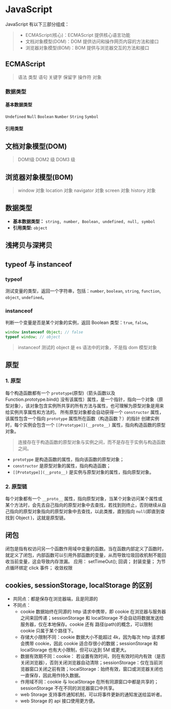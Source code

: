 # JavaScript

JavaScript 有以下三部分组成：

> -   ECMAScript(核心)：ECMAScript 提供核心语言功能
> -   文档对象模型(DOM)：DOM 提供访问和操作网页内容的方法和接口
> -   浏览器对象模型(BOM)：BOM 提供与浏览器交互的方法和接口

## ECMAScript

> 语法 类型 语句 关键字 保留字 操作符 对象

### 数据类型

#### 基本数据类型

`Undefined` `Null` `Boolean` `Number` `String` `Symbol`

#### 引用类型

## 文档对象模型(DOM)

> DOM!级 DOM2 级 DOM3 级

## 浏览器对象模型(BOM)

> window 对象 location 对象 navigator 对象 screen 对象 history 对象

## 数据类型

-   **基本数据类型：** `string, number, Boolean, undefined, null, symbol`
-   **引用类型:** `object`

## 浅拷贝与深拷贝

## typeof 与 instanceof

### typeof

测试变量的类型，返回一个字符串，包括：`number`, `boolean`, `string`, `function`, `object`, `undefined`。

### instanceof

判断一个变量是否是某个对象的实例，返回 Boolean 类型：`true`, `false`。

```javascript
window instanceof Object; // false
typeof window; // object
```

> instanceof 测试的 object 是 es 语法中的对象，不是指 dom 模型对象

## 原型

### 1. 原型

每个构造函数都有一个 `prototype`(原型)（箭头函数以及 Function.prototype.bind() 没有该属性）属性，是一个指针，指向一个对象（原型对象），该对象包含实例所共享的所有方法与属性，也可理解为原型对象是用来给实例共享属性和方法的。
所有原型对象都会自动获得一个 `constructor` 属性，该属性包含一个指向 `prototype` 属性所在函数（构造函数？）的指针
创建实例时，每个实例会包含一个 `[[Prototype]](__proto__)` 属性，指向构造函数的原型对象。

> 连接存在于构造函数的原型对象与实例之间，而不是存在于实例与构造函数之间。

-   `prototype` 是构造函数的属性，指向该函数的原型对象；
-   `constructor` 是原型对象的属性，指向构造函数；
-   `[[Prototype]](__proto__)` 是实例与原型对象的属性，指向原型对象。

### 2. 原型链

每个对象都有一个 `__proto__` 属性，指向原型对象，当某个对象访问某个属性或某个方法时，会先去自己指向的原型对象中去查找，若找到则终止，否则继续从自己指向的原型对象指向的原型对象中去查找，以此类推，直到指向 `null`(即直到查找到 Object )，这就是原型链。

## 闭包

闭包是指有权访问另一个函数作用域中变量的函数。当在函数内部定义了函数时，就定义了闭包，内部函数可以引用外部函数的变量，从而导致垃圾回收机制不能回收当前变量，这会导致内存泄漏。
应用： setTimeOut(); 回调； 封装变量； 为节点循环绑定 click 事件； 收敛权限

## cookies, sessionStorage, localStorage 的区别

-   共同点：都是保存在浏览器端，且是同源的
-   不同点：
    -   cookie 数据始终在同源的 http 请求中携带，即 cookie 在浏览器与服务器之间来回传递；sessionStorage 和 localStorage 不会自动将数据发送给服务器，仅在本地保存。cookie 还有 路径(path)的概念，可以限制 cookie 只属于某个路径下。
    -   存储大小限制不同：cookie 数据大小不能超过 4k，因为每次 http 请求都会携带 cookie，因此 cookie 适合存很小的数据；sessionStorage 和 localStorage 也有大小限制，但可以达到 5M 或更大。
    -   数据有效期不同：cookie： 若设置有效时间，则在有效时间内有效（是否关闭浏览器），否则关闭浏览器自动清除；sessionStorage：仅在当前浏览器窗口关闭之前有效；localStorage：始终有效，窗口或浏览器关闭也一直保存，因此用作持久数据。
    -   作用域不同：cookie 与 localStorage 在所有同源窗口中都是共享的；sessionStorage 不在不同的浏览器窗口中共享。
    -   web Storage 支持事件通知机制，可以将事件更新的通知发送给监听者。
    -   web Storage 的 api 接口使用更方便。

